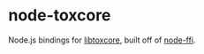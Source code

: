 node-toxcore
============

Node.js bindings for [libtoxcore], built off of [node-ffi].

[libtoxcore]:https://github.com/irungentoo/toxcore
[node-ffi]:https://github.com/node-ffi/node-ffi
